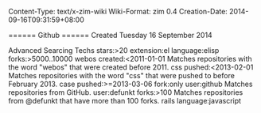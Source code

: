 Content-Type: text/x-zim-wiki
Wiki-Format: zim 0.4
Creation-Date: 2014-09-16T09:31:59+08:00

====== Github ======
Created Tuesday 16 September 2014

Advanced Searcing Techs
stars:>20 extension:el language:elisp
forks:>5000..10000
webos created:<2011-01-01
Matches repositories with the word "webos" that were created before 2011.
css pushed:<2013-02-01
Matches repositories with the word "css" that were pushed to before February 2013.
case pushed:>=2013-03-06 fork:only
user:github
Matches repositories from GitHub.
user:defunkt forks:>100
Matches repositories from @defunkt that have more than 100 forks.
 rails language:javascript
